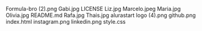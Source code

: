 
Formula-bro (2).png
Gabi.jpg
LICENSE
Liz.jpg
Marcelo.jpeg
Maria.jpg
Olivia.jpg
README.md
Rafa.jpg
Thais.jpg
alurastart logo (4).png
github.png
index.html
instagram.png
linkedin.png
style.css
